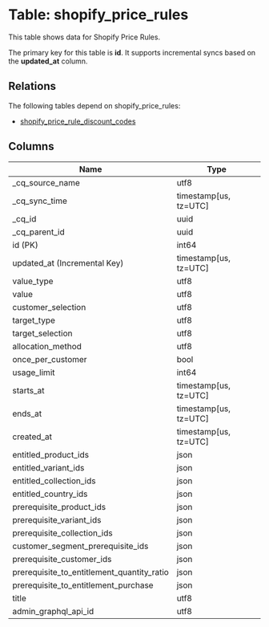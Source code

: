 # Table: shopify_price_rules

This table shows data for Shopify Price Rules.

The primary key for this table is **id**.
It supports incremental syncs based on the **updated_at** column.
## Relations

The following tables depend on shopify_price_rules:
  - [shopify_price_rule_discount_codes](shopify_price_rule_discount_codes)

## Columns

| Name          | Type          |
| ------------- | ------------- |
|_cq_source_name|utf8|
|_cq_sync_time|timestamp[us, tz=UTC]|
|_cq_id|uuid|
|_cq_parent_id|uuid|
|id (PK)|int64|
|updated_at (Incremental Key)|timestamp[us, tz=UTC]|
|value_type|utf8|
|value|utf8|
|customer_selection|utf8|
|target_type|utf8|
|target_selection|utf8|
|allocation_method|utf8|
|once_per_customer|bool|
|usage_limit|int64|
|starts_at|timestamp[us, tz=UTC]|
|ends_at|timestamp[us, tz=UTC]|
|created_at|timestamp[us, tz=UTC]|
|entitled_product_ids|json|
|entitled_variant_ids|json|
|entitled_collection_ids|json|
|entitled_country_ids|json|
|prerequisite_product_ids|json|
|prerequisite_variant_ids|json|
|prerequisite_collection_ids|json|
|customer_segment_prerequisite_ids|json|
|prerequisite_customer_ids|json|
|prerequisite_to_entitlement_quantity_ratio|json|
|prerequisite_to_entitlement_purchase|json|
|title|utf8|
|admin_graphql_api_id|utf8|
